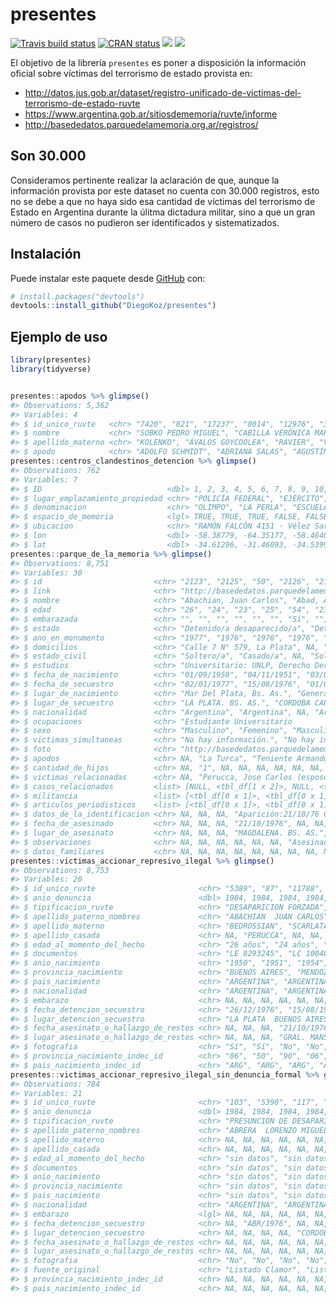 
<!-- README.md is generated from README.Rmd. Please edit that file -->

# presentes

<!-- badges: start -->

[![Travis build
status](https://travis-ci.org/DiegoKoz/presentes.svg?branch=master)](https://travis-ci.org/DiegoKoz/presentes)
[![CRAN
status](https://www.r-pkg.org/badges/version/presentes)](https://cran.r-project.org/package=presentes)
[![](http://cranlogs.r-pkg.org/badges/grand-total/presentes?color=blue)](https://cran.r-project.org/package=presentes)
[![](http://cranlogs.r-pkg.org/badges/last-month/presentes?color=blue)](https://cran.r-project.org/package=presentes)
<!-- badges: end -->

El objetivo de la librería `presentes` es poner a disposición la
información oficial sobre víctimas del terrorismo de estado provista en:

  - <http://datos.jus.gob.ar/dataset/registro-unificado-de-victimas-del-terrorismo-de-estado-ruvte>
  - <https://www.argentina.gob.ar/sitiosdememoria/ruvte/informe>
  - <http://basededatos.parquedelamemoria.org.ar/registros/>

## Son 30.000

Consideramos pertinente realizar la aclaración de que, aunque la
información provista por este dataset no cuenta con 30.000 registros,
esto no se debe a que no haya sido esa cantidad de víctimas del
terrorismo de Estado en Argentina durante la úlitma dictadura militar,
sino a que un gran número de casos no pudieron ser identificados y
sistematizados.

## Instalación

Puede instalar este paquete desde [GitHub](https://github.com/) con:

``` r
# install.packages("devtools")
devtools::install_github("DiegoKoz/presentes")
```

## Ejemplo de uso

``` r
library(presentes)
library(tidyverse)
```

``` r

presentes::apodos %>% glimpse()
#> Observations: 5,362
#> Variables: 4
#> $ id_unico_ruvte   <chr> "7420", "821", "17237", "8014", "12976", "3247"…
#> $ nombre           <chr> "SOBKO PEDRO MIGUEL", "CABILLA VERÓNICA MARÍA",…
#> $ apellido_materno <chr> "KOLENKO", "ÁVALOS GOYCOOLEA", "RAVIER", "VIGNE…
#> $ apodo            <chr> "ADOLFO SCHMIDT", "ADRIANA SALAS", "AGUSTÍN AMA…
presentes::centros_clandestinos_detencion %>% glimpse()
#> Observations: 762
#> Variables: 7
#> $ ID                            <dbl> 1, 2, 3, 4, 5, 6, 7, 8, 9, 10, 13,…
#> $ lugar_emplazamiento_propiedad <chr> "POLICÍA FEDERAL", "EJÉRCITO", "AR…
#> $ denominacion                  <chr> "OLIMPO", "LA PERLA", "ESCUELA DE …
#> $ espacio_de_memoria            <lgl> TRUE, TRUE, TRUE, FALSE, FALSE, FA…
#> $ ubicacion                     <chr> "RAMÓN FALCÓN 4151 · Vélez Sarsfie…
#> $ lon                           <dbl> -58.38779, -64.35177, -58.46405, -…
#> $ lat                           <dbl> -34.61296, -31.46093, -34.53999, -…
presentes::parque_de_la_memoria %>% glimpse()
#> Observations: 8,751
#> Variables: 30
#> $ id                         <chr> "2123", "2125", "50", "2126", "2124",…
#> $ link                       <chr> "http://basededatos.parquedelamemoria…
#> $ nombre                     <chr> "Abachian, Juan Carlos", "Abad, Ana C…
#> $ edad                       <chr> "26", "24", "23", "25", "54", "23", "…
#> $ embarazada                 <chr> "", "", "", "", "", "", "Sí", "", "",…
#> $ estado                     <chr> "Detenido/a desaparecido/a", "Detenid…
#> $ ano_en_monumento           <chr> "1977", "1976", "1976", "1976", "1975…
#> $ domicilios                 <chr> "Calle 7 N° 579, La Plata", NA, "Libe…
#> $ estado_civil               <chr> "Soltero/a", "Casado/a", NA, "Soltero…
#> $ estudios                   <chr> "Universitario: UNLP, Derecho Derecho…
#> $ fecha_de_nacimiento        <chr> "01/09/1950", "04/11/1951", "03/08/19…
#> $ fecha_de_secuestro         <chr> "02/01/1977", "15/08/1976", "01/07/19…
#> $ lugar_de_nacimiento        <chr> "Mar Del Plata, Bs. As.", "General Sa…
#> $ lugar_de_secuestro         <chr> "LA PLATA. BS. AS.", "CORDOBA CAPITAL…
#> $ nacionalidad               <chr> "Argentina", "Argentina", NA, "Argent…
#> $ ocupaciones                <chr> "Estudiante Universitario            …
#> $ sexo                       <chr> "Masculino", "Femenino", "Masculino",…
#> $ victimas_simultaneas       <chr> "No hay información.", "No hay inform…
#> $ foto                       <chr> "http://basededatos.parquedelamemoria…
#> $ apodos                     <chr> NA, "La Turca", "Teniente Armando Neg…
#> $ cantidad_de_hijos          <chr> NA, "1", NA, NA, NA, NA, NA, NA, NA, …
#> $ victimas_relacionadas      <chr> NA, "Perucca, Jose Carlos (esposo)", …
#> $ casos_relacionados         <list> [NULL, <tbl_df[1 x 2]>, NULL, <tbl_d…
#> $ militancia                 <list> [<tbl_df[0 x 1]>, <tbl_df[0 x 1]>, <…
#> $ articulos_periodisticos    <list> [<tbl_df[0 x 1]>, <tbl_df[0 x 1]>, <…
#> $ datos_de_la_identificacion <chr> NA, NA, NA, "Aparición:21/10/76 Camin…
#> $ fecha_de_asesinado         <chr> NA, NA, NA, "21/10/1976", NA, NA, "21…
#> $ lugar_de_asesinato         <chr> NA, NA, NA, "MAGDALENA. BS. AS.", NA,…
#> $ observaciones              <chr> NA, NA, NA, NA, NA, NA, "Asesinada em…
#> $ datos_familiares           <chr> NA, NA, NA, NA, NA, NA, NA, NA, NA, N…
presentes::victimas_accionar_represivo_ilegal %>% glimpse()
#> Observations: 8,753
#> Variables: 20
#> $ id_unico_ruvte                       <chr> "5389", "87", "11788", "990…
#> $ anio_denuncia                        <dbl> 1984, 1984, 1984, 1984, 198…
#> $ tipificacion_ruvte                   <chr> "DESAPARICION FORZADA", "DE…
#> $ apellido_paterno_nombres             <chr> "ABACHIAN  JUAN CARLOS", "A…
#> $ apellido_materno                     <chr> "BEDROSSIAN", "SCARLATA", "…
#> $ apellido_casada                      <chr> NA, "PERUCCA", NA, NA, NA, …
#> $ edad_al_momento_del_hecho            <chr> "26 años", "24 años", "21 a…
#> $ documentos                           <chr> "LE 8293245", "LC 10048122"…
#> $ anio_nacimiento                      <chr> "1950", "1951", "1954", "19…
#> $ provincia_nacimiento                 <chr> "BUENOS AIRES", "MENDOZA", …
#> $ pais_nacimiento                      <chr> "ARGENTINA", "ARGENTINA", "…
#> $ nacionalidad                         <chr> "ARGENTINA", "ARGENTINA", "…
#> $ embarazo                             <chr> NA, NA, NA, NA, NA, NA, NA,…
#> $ fecha_detencion_secuestro            <chr> "26/12/1976", "15/08/1976",…
#> $ lugar_detencion_secuestro            <chr> "LA PLATA  BUENOS AIRES", "…
#> $ fecha_asesinato_o_hallazgo_de_restos <chr> NA, NA, NA, "21/10/1976", N…
#> $ lugar_asesinato_o_hallazgo_de_restos <chr> NA, NA, NA, "GRAL. MANSILLA…
#> $ fotografia                           <chr> "Sí", "Sí", "No", "No", "Sí…
#> $ provincia_nacimiento_indec_id        <chr> "06", "50", "90", "06", "02…
#> $ pais_nacimiento_indec_id             <chr> "ARG", "ARG", "ARG", "ARG",…
presentes::victimas_accionar_represivo_ilegal_sin_denuncia_formal %>% glimpse()
#> Observations: 784
#> Variables: 21
#> $ id_unico_ruvte                       <chr> "103", "5390", "117", "118"…
#> $ anio_denuncia                        <dbl> 1984, 1984, 1984, 1984, 198…
#> $ tipificacion_ruvte                   <chr> "PRESUNCION DE DESAPARICION…
#> $ apellido_paterno_nombres             <chr> "ABRERA  LORENZO MIGUEL", "…
#> $ apellido_materno                     <chr> NA, NA, NA, NA, NA, NA, NA,…
#> $ apellido_casada                      <chr> NA, NA, NA, NA, NA, NA, NA,…
#> $ edad_al_momento_del_hecho            <chr> "sin datos", "sin datos", "…
#> $ documentos                           <chr> "sin datos", "sin datos", "…
#> $ anio_nacimiento                      <chr> "sin datos", "sin datos", "…
#> $ provincia_nacimiento                 <chr> "sin datos", "sin datos", "…
#> $ pais_nacimiento                      <chr> "sin datos", "sin datos", "…
#> $ nacionalidad                         <chr> "ARGENTINA", "ARGENTINA", "…
#> $ embarazo                             <lgl> NA, NA, NA, NA, NA, NA, NA,…
#> $ fecha_detencion_secuestro            <chr> NA, "ABR/1976", NA, NA, "06…
#> $ lugar_detencion_secuestro            <chr> NA, NA, NA, NA, "CORDOBA", …
#> $ fecha_asesinato_o_hallazgo_de_restos <chr> NA, NA, NA, NA, NA, NA, NA,…
#> $ lugar_asesinato_o_hallazgo_de_restos <chr> NA, NA, NA, NA, NA, NA, NA,…
#> $ fotografia                           <chr> "No", "No", "No", "No", "No…
#> $ fuente_original                      <chr> "Listado Clamor", "Listado …
#> $ provincia_nacimiento_indec_id        <chr> NA, NA, NA, NA, NA, NA, NA,…
#> $ pais_nacimiento_indec_id             <chr> NA, NA, NA, NA, NA, NA, NA,…
```
